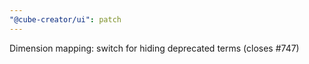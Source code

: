 ```yaml
---
"@cube-creator/ui": patch
---
```


Dimension mapping: switch for hiding deprecated terms (closes #747)
